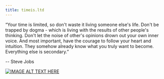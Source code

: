 ```yaml
---
title: timeis.ltd
---
```


“Your time is limited, so don't waste it living someone else's life. Don't be trapped by dogma - which is living with the results of other people's thinking. Don't let the noise of other's opinions drown out your own inner voice. And most important, have the courage to follow your heart and intuition. They somehow already know what you truly want to become. Everything else is secondary.”

-- Steve Jobs


[![IMAGE ALT TEXT HERE](http://img.youtube.com/vi/UF8uR6Z6KLc/0.jpg)](http://www.youtube.com/watch?v=UF8uR6Z6KLc)